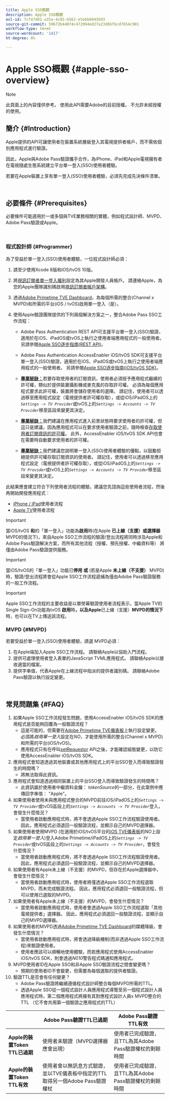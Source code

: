 ```yaml
---
title: Apple SSO概觀
description: Apple SSO概觀
exl-id: 7cf47d01-a35a-4c85-b562-e5ebb6945693
source-git-commit: 59672b44074c472094ed27a23d6bfbcd7654c901
workflow-type: tm+mt
source-wordcount: '1417'
ht-degree: 0%

---
```


# Apple SSO概觀 {#apple-sso-overview}

>[!NOTE]
>
>此頁面上的內容僅供參考。 使用此API需要Adobe的目前授權。 不允許未經授權的使用。

## 簡介 {#Introduction}

Apple提供的API可讓使用者在裝置系統層級登入其電視提供者帳戶，而不需依個別應用程式進行驗證。

因此，Apple與Adobe Pass驗證攜手合作，為iPhone、iPad和Apple電視擁有者在電視隨處生態系統建立平台單一登入(SSO)使用者體驗。

若要在Apple裝置上享有單一登入(SSO)使用者體驗，必須先完成先決條件清單。

</br>

## 必要條件 {#Prerequisites}

必要條件可能適用於一或多個與TVE業務相關的實體，例如程式設計師、MVPD、Adobe Pass驗證或Apple。

</br>

### 程式設計師 {#Programmer}

為了受益於單一登入(SSO)使用者體驗，一位程式設計師必須：

1. 請至少使用Xcode 8版和iOS/tvOS 10版。

1. 將[視訊訂閱者單一登入權利](https://developer.apple.com/documentation/bundleresources/entitlements/com_apple_developer_video-subscriber-single-sign-on)設定為其Apple開發人員帳戶。 請連絡Apple，為您的Apple團隊識別碼啟用[視訊訂閱者帳戶架構](https://developer.apple.com/documentation/videosubscriberaccount)。

1. 透過[Adobe Primetime TVE Dashboard](https://console.auth.adobe.com/)，為每個所需的整合(Channel x MVPD)和所需的平台(iOS / tvOS)啟用單一登入（是）。

1. 使用Apple驗證團隊提供的下列兩個解決方案之一，整合Adobe Pass SSO工作流程：

   - Adobe Pass Authentication REST API可支援平台單一登入(SSO)驗證，適用於在iOS、iPadOS或tvOS上執行之使用者端應用程式的一般使用者。 另請參閱[Apple SSO逐步指南(REST API)](/help/authentication/apple-sso-cookbook-rest-api.md)。

   - Adobe Pass Authentication AccessEnabler iOS/tvOS SDK可支援平台單一登入(SSO)驗證，適用於在iOS、iPadOS或tvOS上執行之使用者端應用程式的一般使用者。 另請參閱[Apple SSO逐步指南(iOS/tvOS SDK)](/help/authentication/apple-sso-cookbook-iostvos-sdk.md)。

   - **<u>專業秘訣：</u>**&#x200B;若要存取使用者的訂閱資訊，使用者必須授予應用程式繼續的許可權，類似於提供裝置攝影機或麥克風的存取許可權。 必須為每個應用程式要求此許可權，裝置將會儲存使用者的選擇。 請記住，使用者可以透過移至應用程式設定（電視提供者許可權存取），或從iOS/iPadOS上的&#x200B;*`Settings -> TV Provider`*&#x200B;或tvOS上的&#x200B;*`Settings -> Accounts -> TV Provider`*&#x200B;移至區段來變更其決定。

   - **<u>專業秘訣：</u>**&#x200B;我們建議在應用程式進入前景狀態時要求使用者的許可權，但這只是建議，因為應用程式可以在要求使用者驗證之前，隨時檢查[存取使用者訂閱資訊的許可權](https://developer.apple.com/documentation/videosubscriberaccount/vsaccountmanager/1949763-checkaccessstatus)。 此外，AccessEnabler iOS/tvOS SDK API也會在需要時自動要求使用者的許可權。

   - **<u>專業秘訣：</u>**&#x200B;我們建議您說明單一登入(SSO)使用者體驗的優點，以鼓勵拒絕提供許可權存取訂閱資訊的使用者。 請記住，使用者可以透過移至應用程式設定（電視提供者許可權存取），或從iOS/iPadOS上的&#x200B;*`Settings -> TV Provider`*&#x200B;或tvOS上的&#x200B;*`Settings -> Accounts -> TV Provider`*&#x200B;移至區段來變更其決定。

此結果應會建立符合下列使用者流程的體驗，建議您先諮詢這些使用者流程，然後再開始開發應用程式：

- [iPhone / iPad](http://tve.zendesk.com/hc/article_attachments/205624966/User_flows_AppleSSO_iOS_v2.pdf)使用者流程
- [Apple TV](http://tve.zendesk.com/hc/article_attachments/206669126/User_flows_tvOS.pdf)使用者流程


>[!IMPORTANT]
>
> 當iOS/tvOS **和**&#x200B;的「單一登入」功能為&#x200B;**啟用**&#x200B;時(在Apple **已上線（支援）或選擇器** MVPD的情況下)，來自Apple SSO工作流程的驗證/登出流程將同時涉及Apple和Adobe Pass驗證解決方案，而所有其他流程（授權、預先授權、中繼資料等） 將僅由Adobe Pass驗證提供服務。


>[!IMPORTANT]
>
> 當iOS/tvOS的「單一登入」功能已&#x200B;**停用** **或** (若是Apple **未上線（不支援）** MVPD)時，驗證/登出流程將會從Apple SSO工作流程遞補為僅由Adobe Pass驗證服務的一般工作流程。


>[!IMPORTANT]
>
> Apple SSO工作流程的主要收益是以單熒幕驗證使用者流程表示，當Apple TV的Single Sign-On功能為tvOS **啟用**&#x200B;時&#x200B;**，以及Apple**&#x200B;已上線（支援）**MVPD的情況下**&#x200B;時，也可以在TV上傳送該流程。


### MVPD {#MVPD}

若要受益於單一登入(SSO)使用者體驗，請選
MVPD必須：



1. 在Apple端加入Apple SSO工作流程。 請聯絡Apple以協助入門流程。
1. 提供可處理使用者登入表單的JavaScript TVML應用程式。 請聯絡Apple以接收適當的檔案。
1. 提供字串值，代表Apple在上線流程中指派的提供者識別碼。 請聯絡Adobe Pass驗證以執行設定變更。

</br>

## 常見問題集 {#FAQ}

1. 如果Apple SSO工作流程發生問題，使用AccessEnabler iOS/tvOS SDK的應用程式是否能夠回覆為一般驗證流程？
   - 這是可能的，但需要在[Adobe Primetime TVE儀表板](https://console.auth.adobe.com/)上執行設定變更。 必須將&#x200B;*啟用單一登入*&#x200B;設定在&#x200B;*NO*，才能使用所需的整合(Channel x MVPD)和所需的平台(iOS/tvOS)。
   - 應用程式只有在呼叫[setRequestor](/help/authentication/iostvos-sdk-api-reference.md#setReqV3) API之後，才能確認組態變更，以防它使用AccessEnabler iOS/tvOS SDK。
1. 應用程式會知道透過其他裝置或其他應用程式上的平台SSO登入而導致驗證發生的時間嗎？
   - 將無法取得此資訊。
1. 應用程式會知道透過相同裝置上的平台SSO登入而導致驗證發生的時間嗎？
   - 此資訊屬於使用者中繼資料金鑰： *tokenSource*&#x200B;的一部分，在此案例中應傳回字串值： &quot;Apple&quot;。
1. 如果使用者使用未與應用程式整合的MVPD前往iOS/iPadOS上的&#x200B;*`Settings -> TV Provider`*&#x200B;或tvOS區段上的&#x200B;*`Settings -> Accounts -> TV Provider`*&#x200B;登入，會發生什麼情況？
   - 當使用者啟動應用程式時，將不會透過Apple SSO工作流程驗證使用者。 因此，應用程式必須退回一般驗證流程，並顯示自己的MVPD選擇器。
1. 如果使用者使用MVPD (在適用於iOS/tvOS平台的[iOS TVE儀表板](https://console.auth.adobe.com/)的&#x200B;*NO*&#x200B;上設定&#x200B;*啟用單一登入*)登入Adobe Primetime/iPadOS上的&#x200B;*`Settings -> TV Provider`*&#x200B;或tvOS區段上的&#x200B;*`Settings -> Accounts -> TV Provider`*，會發生什麼情況？
   - 當使用者啟動應用程式時，將不會透過Apple SSO工作流程驗證使用者。 因此，應用程式必須退回一般驗證流程，並顯示自己的MVPD選擇器。
1. 如果使用者有Apple未上線（不支援）的MVPD，但存在於Apple選擇器中，會發生什麼情況？
   - 當使用者啟動應用程式時，使用者將僅透過Apple SSO工作流程選取MVPD，而未完成驗證流程。 因此，應用程式必須退回一般驗證流程，但可以使用已選取的MVPD。
1. 如果使用者有Apple未上線（不支援）的MVPD，會發生什麼情況？
   - 當使用者啟動應用程式時，使用者會透過Apple SSO工作流程選取「其他電視提供者」選擇器。 因此，應用程式必須退回一般驗證流程，並顯示自己的MVPD選擇器。
1. 如果使用者的MVPD透過[Adobe Primetime TVE Dashboard](https://console.auth.adobe.com/)的媒體降級，會發生什麼情況？
   - 當使用者啟動應用程式時，將會透過降級機制(而非透過Apple SSO工作流程)來驗證使用者。
   - 使用者應該可以順暢地使用體驗，而若應用程式使用AccessEnabler iOS/tvOS SDK，則會透過&#x200B;*N010*&#x200B;警告程式碼通知應用程式。
1. MVPD使用者ID在Apple SSO和非Apple SSO驗證流程之間會變更嗎？
   - 預期的使用者ID不會變更，但需要為每個選取的提供者驗證。
1. 驗證TTL是否會有任何變更？
   - Adobe Pass驗證將繼續遵循程式設計師整合每個MVPD所需的TTL。
   - 透過Apple SSO從一個程式設計人員應用程式導覽至另一個程式設計人員應用程式時，第二個應用程式將擁有其對應程式設計人員x MVPD整合的TTL （它不會共用第一個驗證之應用程式的TTL）

|                                      | Adobe Pass驗證TTL已過期 | Adobe Pass驗證TTL有效 |
| ------------------------------------ | ------------------------------------------------------------------------------------------------------------------------------- | --------------------------------------------------------------------------------------------------- |
| **Apple的裝置Token TTL已過期** | 使用者未驗證（MVPD選擇器應會出現） | 使用者已完成驗證，且TTL為其Adobe Pass驗證權杖的剩餘時間 |
| **Apple的裝置Token TTL有效** | 使用者會以無訊息方式驗證，並以TVE儀表板中指定的TTL取得另一個Adobe Pass驗證權杖 | 使用者已完成驗證，且TTL為其Adobe Pass驗證權杖的剩餘時間 |

<!--

## Resources {#Resources}

- [Apple SSO Cookbook (REST API)](/help/authentication/apple-sso-cookbook-rest-api.md)
- [Apple SSO Cookbook (iOS/tvOS SDK)](/help/authentication/apple-sso-cookbook-iostvos-sdk.md)
- [Sign in with your TV provider on your iPhone, iPad, or iPod touch](https://support.apple.com/en-us/HT207035)
- [Use your pay TV or cable provider with Apple TV](https://support.apple.com/en-us/HT207035)
- [TV providers that let you sign in on your iPhone, iPad, or Apple TV](https://support.apple.com/en-us/HT208084)
- [TV Provider Authentication](https://developer.apple.com/design/human-interface-guidelines/tvos/system-capabilities/tv-provider-authentication/)
- [Apple Developer Documentation - Video Subscriber Account Framework](https://developer.apple.com/documentation/videosubscriberaccount)
-->
